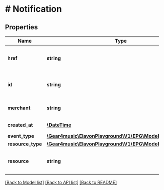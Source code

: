 # # Notification

## Properties

Name | Type | Description | Notes
------------ | ------------- | ------------- | -------------
**href** | **string** | Notification [Resource URL](#section/Overview/Values) (self link) | [optional] [readonly]
**id** | **string** | Notification [Resource ID](#section/Overview/Values) assigned by server. | [optional] [readonly]
**merchant** | **string** | Merchant [Resource URL](#section/Overview/Values) | [optional] [readonly]
**created_at** | [**\DateTime**](\DateTime.md) | Creation timestamp | [optional] [readonly]
**event_type** | [**\Gear4music\ElavonPlayground\V1\EPG\Model\EventType**](EventType.md) |  | [optional]
**resource_type** | [**\Gear4music\ElavonPlayground\V1\EPG\Model\ResourceType**](ResourceType.md) |  | [optional]
**resource** | **string** | [Resource URL](#section/Overview/Values) of the affected resource | [optional] [readonly]

[[Back to Model list]](../../README.md#models) [[Back to API list]](../../README.md#endpoints) [[Back to README]](../../README.md)
